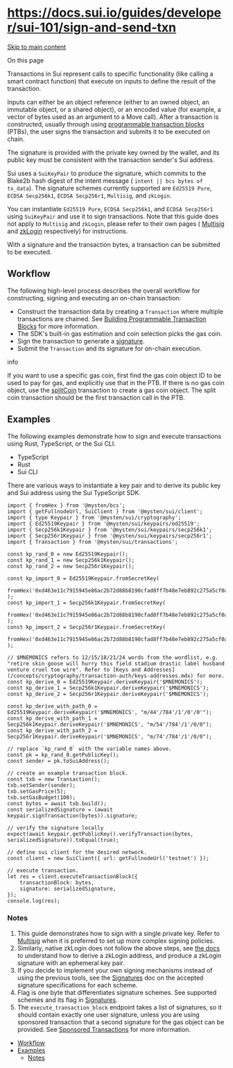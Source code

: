 # https://docs.sui.io/guides/developer/sui-101/sign-and-send-txn

[Skip to main content](https://docs.sui.io/guides/developer/sui-101/sign-and-send-txn#__docusaurus_skipToContent_fallback)

On this page

Transactions in Sui represent calls to specific functionality (like calling a smart contract function) that execute on inputs to define the result of the transaction.

Inputs can either be an object reference (either to an owned object, an immutable object, or a shared object), or an encoded value (for example, a vector of bytes used as an argument to a Move call). After a transaction is constructed, usually through using [programmable transaction blocks](https://docs.sui.io/guides/developer/sui-101/building-ptb) (PTBs), the user signs the transaction and submits it to be executed on chain.

The signature is provided with the private key owned by the wallet, and its public key must be consistent with the transaction sender's Sui address.

Sui uses a `SuiKeyPair` to produce the signature, which commits to the Blake2b hash digest of the intent message ( `intent || bcs bytes of tx_data`). The signature schemes currently supported are `Ed25519 Pure`, `ECDSA Secp256k1`, `ECDSA Secp256r1`, `Multisig`, and `zkLogin`.

You can instantiate `Ed25519 Pure`, `ECDSA Secp256k1`, and `ECDSA Secp256r1` using `SuiKeyPair` and use it to sign transactions. Note that this guide does not apply to `Multisig` and `zkLogin`, please refer to their own pages ( [Multisig](https://docs.sui.io/concepts/cryptography/transaction-auth/multisig) and [zkLogin](https://docs.sui.io/concepts/cryptography/zklogin) respectively) for instructions.

With a signature and the transaction bytes, a transaction can be submitted to be executed.

## Workflow [​](https://docs.sui.io/guides/developer/sui-101/sign-and-send-txn\#workflow "Direct link to Workflow")

The following high-level process describes the overall workflow for constructing, signing and executing an on-chain transaction:

- Construct the transaction data by creating a `Transaction` where multiple transactions are chained. See [Building Programmable Transaction Blocks](https://docs.sui.io/guides/developer/sui-101/building-ptb) for more information.
- The SDK's built-in gas estimation and coin selection picks the gas coin.
- Sign the transaction to generate a [signature](https://docs.sui.io/concepts/cryptography/transaction-auth/signatures#user-signature).
- Submit the `Transaction` and its signature for on-chain execution.

info

If you want to use a specific gas coin, first find the gas coin object ID to be used to pay for gas, and explicitly use that in the PTB. If there is no gas coin object, use the [splitCoin](https://docs.sui.io/guides/developer/sui-101/building-ptb#available-transactions) transaction to create a gas coin object. The split coin transaction should be the first transaction call in the PTB.

## Examples [​](https://docs.sui.io/guides/developer/sui-101/sign-and-send-txn\#examples "Direct link to Examples")

The following examples demonstrate how to sign and execute transactions using Rust, TypeScript, or the Sui CLI.

- TypeScript
- Rust
- Sui CLI

There are various ways to instantiate a key pair and to derive its public key and Sui address using the Sui TypeScript SDK.

```codeBlockLines_p187
import { fromHex } from '@mysten/bcs';
import { getFullnodeUrl, SuiClient } from '@mysten/sui/client';
import { type Keypair } from '@mysten/sui/cryptography';
import { Ed25519Keypair } from '@mysten/sui/keypairs/ed25519';
import { Secp256k1Keypair } from '@mysten/sui/keypairs/secp256k1';
import { Secp256r1Keypair } from '@mysten/sui/keypairs/secp256r1';
import { Transaction } from '@mysten/sui/transactions';

const kp_rand_0 = new Ed25519Keypair();
const kp_rand_1 = new Secp256k1Keypair();
const kp_rand_2 = new Secp256r1Keypair();

const kp_import_0 = Ed25519Keypair.fromSecretKey(
	fromHex('0xd463e11c7915945e86ac2b72d88b8190cfad8ff7b48e7eb892c275a5cf0a3e82'),
);
const kp_import_1 = Secp256k1Keypair.fromSecretKey(
	fromHex('0xd463e11c7915945e86ac2b72d88b8190cfad8ff7b48e7eb892c275a5cf0a3e82'),
);
const kp_import_2 = Secp256r1Keypair.fromSecretKey(
	fromHex('0xd463e11c7915945e86ac2b72d88b8190cfad8ff7b48e7eb892c275a5cf0a3e82'),
);

// $MNEMONICS refers to 12/15/18/21/24 words from the wordlist, e.g. "retire skin goose will hurry this field stadium drastic label husband venture cruel toe wire". Refer to [Keys and Addresses](/concepts/cryptography/transaction-auth/keys-addresses.mdx) for more.
const kp_derive_0 = Ed25519Keypair.deriveKeypair('$MNEMONICS');
const kp_derive_1 = Secp256k1Keypair.deriveKeypair('$MNEMONICS');
const kp_derive_2 = Secp256r1Keypair.deriveKeypair('$MNEMONICS');

const kp_derive_with_path_0 = Ed25519Keypair.deriveKeypair('$MNEMONICS', "m/44'/784'/1'/0'/0'");
const kp_derive_with_path_1 = Secp256k1Keypair.deriveKeypair('$MNEMONICS', "m/54'/784'/1'/0/0");
const kp_derive_with_path_2 = Secp256r1Keypair.deriveKeypair('$MNEMONICS', "m/74'/784'/1'/0/0");

// replace `kp_rand_0` with the variable names above.
const pk = kp_rand_0.getPublicKey();
const sender = pk.toSuiAddress();

// create an example transaction block.
const txb = new Transaction();
txb.setSender(sender);
txb.setGasPrice(5);
txb.setGasBudget(100);
const bytes = await txb.build();
const serializedSignature = (await keypair.signTransaction(bytes)).signature;

// verify the signature locally
expect(await keypair.getPublicKey().verifyTransaction(bytes, serializedSignature)).toEqual(true);

// define sui client for the desired network.
const client = new SuiClient({ url: getFullnodeUrl('testnet') });

// execute transaction.
let res = client.executeTransactionBlock({
	transactionBlock: bytes,
	signature: serializedSignature,
});
console.log(res);

```

### Notes [​](https://docs.sui.io/guides/developer/sui-101/sign-and-send-txn\#notes "Direct link to Notes")

1. This guide demonstrates how to sign with a single private key. Refer to [Multisig](https://docs.sui.io/concepts/cryptography/transaction-auth/multisig) when it is preferred to set up more complex signing policies.
2. Similarly, native zkLogin does not follow the above steps, see [the docs](https://docs.sui.io/concepts/cryptography/zklogin) to understand how to derive a zkLogin address, and produce a zkLogin signature with an ephemeral key pair.
3. If you decide to implement your own signing mechanisms instead of using the previous tools, see the [Signatures](https://docs.sui.io/concepts/cryptography/transaction-auth/signatures) doc on the accepted signature specifications for each scheme.
4. Flag is one byte that differentiates signature schemes. See supported schemes and its flag in [Signatures](https://docs.sui.io/concepts/cryptography/transaction-auth/signatures).
5. The `execute_transaction_block` endpoint takes a list of signatures, so it should contain exactly one user signature, unless you are using sponsored transaction that a second signature for the gas object can be provided. See [Sponsored Transactions](https://docs.sui.io/concepts/transactions/sponsored-transactions) for more information.

- [Workflow](https://docs.sui.io/guides/developer/sui-101/sign-and-send-txn#workflow)
- [Examples](https://docs.sui.io/guides/developer/sui-101/sign-and-send-txn#examples)
  - [Notes](https://docs.sui.io/guides/developer/sui-101/sign-and-send-txn#notes)